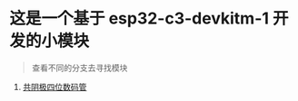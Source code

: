 # 这是一个基于 esp32-c3-devkitm-1 开发的小模块

> 查看不同的分支去寻找模块

1. [共阴极四位数码管](https://github.com/CnsMaple/esp32-c3-devkitm-1/tree/common-cathode-4seg)
